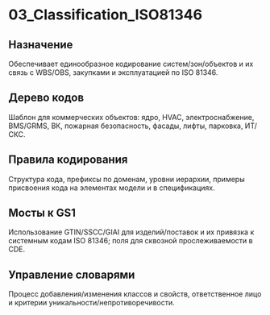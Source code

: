 # 03_Classification_ISO81346

## Назначение
Обеспечивает единообразное кодирование систем/зон/объектов и их связь с WBS/OBS, закупками и эксплуатацией по ISO 81346.

## Дерево кодов
Шаблон для коммерческих объектов: ядро, HVAC, электроснабжение, BMS/GRMS, ВК, пожарная безопасность, фасады, лифты, парковка, ИТ/СКС.

## Правила кодирования
Структура кода, префиксы по доменам, уровни иерархии, примеры присвоения кода на элементах модели и в спецификациях.

## Мосты к GS1
Использование GTIN/SSCC/GIAI для изделий/поставок и их привязка к системным кодам ISO 81346; поля для сквозной прослеживаемости в CDE.

## Управление словарями
Процесс добавления/изменения классов и свойств, ответственное лицо и критерии уникальности/непротиворечивости.
